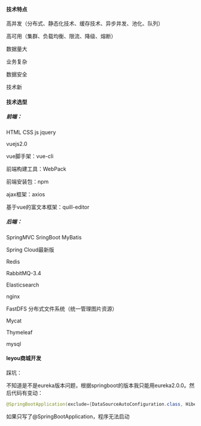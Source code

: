#### 技术特点

高并发（分布式、静态化技术、缓存技术、异步并发、池化、队列）

高可用（集群、负载均衡、限流、降级、熔断）

数据量大

业务复杂

数据安全

技术新



#### 技术选型

##### 前端：

HTML CSS  js   jquery

vuejs2.0

vue脚手架：vue-cli

前端构建工具：WebPack

前端安装包：npm

ajax框架：axios

基于vue的富文本框架：quill-editor

##### 后端：

SpringMVC  SringBoot MyBatis

Spring Cloud最新版

Redis

RabbitMQ-3.4

Elasticsearch

nginx

FastDFS 分布式文件系统（统一管理图片资源）

Mycat

Thymeleaf

mysql



#### leyou商城开发

踩坑：

不知道是不是eureka版本问题，根据springboot的版本我只能用eureka2.0.0。然后代码有变动：

```java
@SpringBootApplication(exclude={DataSourceAutoConfiguration.class, HibernateJpaAutoConfiguration.class})
```

如果只写了@SpringBootApplication，程序无法启动







